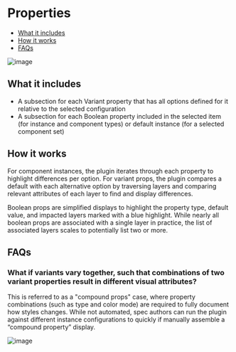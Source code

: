 # Properties

* [What it includes](#whatitincludes)
* [How it works](#howitworks)
* [FAQs](#faqs)

![image](https://github.com/EightShapes/specs-plugin/assets/1165904/6b5395e7-c7cf-4bad-88ed-74a135f20604)

## What it includes <a id="whatitincludes"></a>

* A subsection for each Variant property that has all options defined for it relative to the selected configuration
* A subsection for each Boolean property included in the selected item (for instance and component types) or default instance (for a selected component set)

## How it works <a id="howitworks"></a>

For component instances, the plugin iterates through each property to highlight differences per option. For variant props, the plugin compares a default with each alternative option by traversing layers and comparing relevant attributes of each layer to find and display differences.

Boolean props are simplified displays to highlight the property type, default value, and impacted layers marked with a blue highlight. While nearly all boolean props are associated with a single layer in practice, the list of associated layers scales to potentially list two or more.

## FAQs <a id="faqs"></a>

### What if variants vary together, such that combinations of two variant properties result in different visual attributes?

This is referred to as a "compound props" case, where property combinations (such as type and color mode) are required to fully document how styles changes. While not automated, spec authors can run the plugin against different instance configurations to quickly if manually assemble a “compound property” display.

![image](https://github.com/EightShapes/specs-plugin/assets/1165904/b5b35ecb-00b2-499e-84a7-8476e242b506)
